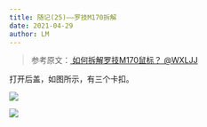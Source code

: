 ```yaml
---
title: 随记(25)——罗技M170拆解
date: 2021-04-29
author: LM
---
```


> 参考原文：[ 如何拆解罗技M170鼠标？ @WXLJJ ](https://zhuanlan.zhihu.com/p/54294361)

打开后盖，如图所示，有三个卡扣。

![](https://gitee.com/LM-J/drawingbed/raw/master/img/53.png)

![](https://gitee.com/LM-J/drawingbed/raw/master/img/54.png)

